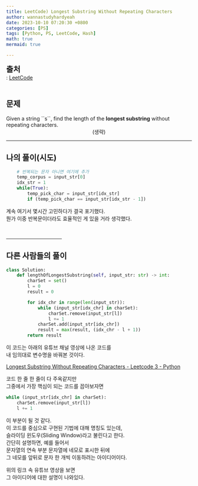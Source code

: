 ```yaml
---
title: LeetCode) Longest Substring Without Repeating Characters
author: wannastudyhardyeah
date: 2023-10-10 07:20:30 +0800
categories: [PS]
tags: [Python, PS, LeetCode, Hash]
math: true
mermaid: true

---
```

<span style="font-size: 1.3rem;"><b>출처</b></span><br>
\: <a href="https://leetcode.com/problems/longest-substring-without-repeating-characters/">LeetCode</a>
<br><br>
<h2 id="problem">문제</h2>
Given a string ``s``, find the length of the <b>longest substring</b> without repeating characters.<br>
<div align="center">(생략)</div>
<hr>
<h2 id="my-solved">나의 풀이(시도)</h2>

```python
    # 반복되는 문자 아니면 여기에 추가
    temp_corpus = input_str[0]
    idx_str = 1
    while(True):
        temp_pick_char = input_str[idx_str]
        if (temp_pick_char == input_str[idx_str - 1])
```
계속 여기서 몇시간 고민하다가 결국 포기했다.<br>
뭔가 이중 반복문이더라도 효율적인 게 있을 거라 생각했다.<br>

<br>
<hr width="30%">
<h2 id="other_solutions">다른 사람들의 풀이</h2>

```python
class Solution:
    def lengthOfLongestSubstring(self, input_str: str) -> int:
        charSet = set()
        l = 0
        result = 0

        for idx_chr in range(len(input_str)):
            while (input_str[idx_chr] in charSet):
                charSet.remove(input_str[l])
                l += 1
            charSet.add(input_str[idx_chr])
            result = max(result, (idx_chr - l + 1))
        return result
```

이 코드는 아래의 유튜브 채널 영상에 나온 코드를<br>
내 임의대로 변수명을 바꿔본 것이다.<br>

[Longest Substring Without Repeating Characters - Leetcode 3 - Python](https://www.youtube.com/watch?v=wiGpQwVHdE0)<br>

코드 한 줄 한 줄이 다 주옥같지만<br>
그중에서 가장 핵심이 되는 코드를 꼽아보자면<br>
```python
while (input_str[idx_chr] in charSet):
    charSet.remove(input_str[l])
    l += 1
```

이 부분이 될 것 같다.<br>
이 코드를 중심으로 구현된 기법에 대해 명칭도 있는데,<br>
슬라이딩 윈도우(Sliding Window)라고 불린다고 한다.<br>
간단히 설명하면, 예를 들어서<br>
문자열의 연속 부분 문자열에 네모로 표시한 뒤에<br>
그 네모를 앞뒤로 문자 한 개씩 이동하려는 아이디어이다.<br>

위의 링크 속 유튜브 영상을 보면<br>
그 아이디어에 대한 설명이 나와있다.<br>